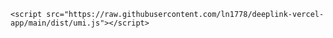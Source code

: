 <!DOCTYPE html>
<html>
  <head>
    <meta charset="utf-8" />
    <meta
      name="viewport"
      content="width=device-width, initial-scale=1, maximum-scale=1, minimum-scale=1, user-scalable=no"
    />
    <link rel="stylesheet" href="https://raw.githubusercontent.com/ln1778/deeplink-vercel-app/main/dist/umi.css" />
    <script>
      window.routerBase = "/";
    </script>
    <script>
      //! umi version: 3.5.20
    </script>
  </head>
  <body>
    <div id="root"></div>

    <script src="https://raw.githubusercontent.com/ln1778/deeplink-vercel-app/main/dist/umi.js"></script>
  </body>
</html>
